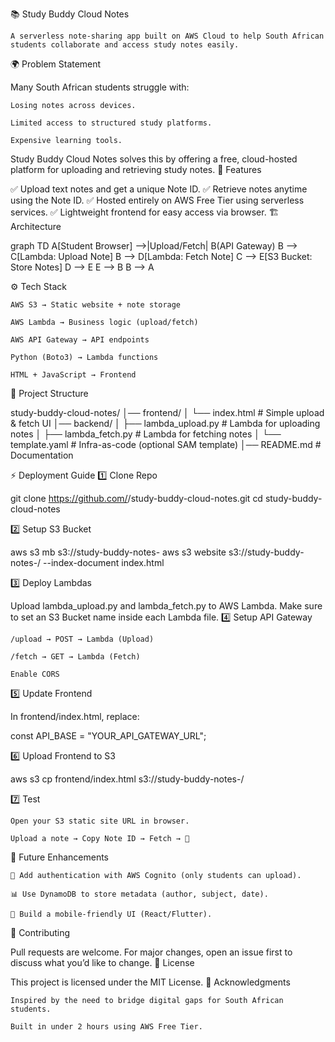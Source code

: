 📚 Study Buddy Cloud Notes

    A serverless note-sharing app built on AWS Cloud to help South African students collaborate and access study notes easily.

🌍 Problem Statement

Many South African students struggle with:

    Losing notes across devices.

    Limited access to structured study platforms.

    Expensive learning tools.

Study Buddy Cloud Notes solves this by offering a free, cloud-hosted platform for uploading and retrieving study notes.
🚀 Features

✅ Upload text notes and get a unique Note ID.
✅ Retrieve notes anytime using the Note ID.
✅ Hosted entirely on AWS Free Tier using serverless services.
✅ Lightweight frontend for easy access via browser.
🏗️ Architecture

graph TD
  A[Student Browser] -->|Upload/Fetch| B(API Gateway)
  B --> C[Lambda: Upload Note]
  B --> D[Lambda: Fetch Note]
  C --> E[S3 Bucket: Store Notes]
  D --> E
  E --> B
  B --> A

⚙️ Tech Stack

    AWS S3 → Static website + note storage

    AWS Lambda → Business logic (upload/fetch)

    AWS API Gateway → API endpoints

    Python (Boto3) → Lambda functions

    HTML + JavaScript → Frontend

📂 Project Structure

study-buddy-cloud-notes/
│── frontend/
│   └── index.html       # Simple upload & fetch UI
│── backend/
│   ├── lambda_upload.py # Lambda for uploading notes
│   ├── lambda_fetch.py  # Lambda for fetching notes
│   └── template.yaml    # Infra-as-code (optional SAM template)
│── README.md            # Documentation

⚡ Deployment Guide
1️⃣ Clone Repo

git clone https://github.com/<your-username>/study-buddy-cloud-notes.git
cd study-buddy-cloud-notes

2️⃣ Setup S3 Bucket

aws s3 mb s3://study-buddy-notes-<yourname>
aws s3 website s3://study-buddy-notes-<yourname>/ --index-document index.html

3️⃣ Deploy Lambdas

Upload lambda_upload.py and lambda_fetch.py to AWS Lambda.
Make sure to set an S3 Bucket name inside each Lambda file.
4️⃣ Setup API Gateway

    /upload → POST → Lambda (Upload)

    /fetch → GET → Lambda (Fetch)

    Enable CORS

5️⃣ Update Frontend

In frontend/index.html, replace:

const API_BASE = "YOUR_API_GATEWAY_URL";

6️⃣ Upload Frontend to S3

aws s3 cp frontend/index.html s3://study-buddy-notes-<yourname>/

7️⃣ Test

    Open your S3 static site URL in browser.

    Upload a note → Copy Note ID → Fetch → 🎉

🎯 Future Enhancements

    🔐 Add authentication with AWS Cognito (only students can upload).

    📊 Use DynamoDB to store metadata (author, subject, date).

    📱 Build a mobile-friendly UI (React/Flutter).

🤝 Contributing

Pull requests are welcome. For major changes, open an issue first to discuss what you’d like to change.
📜 License

This project is licensed under the MIT License.
🌟 Acknowledgments

    Inspired by the need to bridge digital gaps for South African students.

    Built in under 2 hours using AWS Free Tier.

